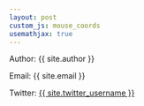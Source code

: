 ```yaml
---
layout: post
custom_js: mouse_coords
usemathjax: true
---
```


<p>Author: {{ site.author }}</p>
<p>Email: {{ site.email }}</p>
<p>Twitter: <a href="https://twitter.com/{{ site.twitter_username }}">{{ site.twitter_username }}</a></p>
